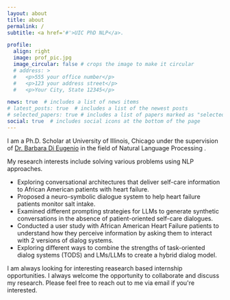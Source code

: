 ```yaml
---
layout: about
title: about
permalink: /
subtitle: <a href='#'>UIC PhD NLP</a>.

profile:
  align: right
  image: prof_pic.jpg
  image_circular: false # crops the image to make it circular
  # address: >
  #   <p>555 your office number</p>
  #   <p>123 your address street</p>
  #   <p>Your City, State 12345</p>

news: true  # includes a list of news items
# latest_posts: true  # includes a list of the newest posts
# selected_papers: true # includes a list of papers marked as "selected={true}"
social: true  # includes social icons at the bottom of the page
---
```


I am a Ph.D. Scholar at University of Illinois, Chicago under the supervision of <a href='https://cs.uic.edu/profiles/barbara-di-eugenio/' target='_blank'>Dr. Barbara Di Eugenio</a> in the field of Natural Language Processing .

My research interests include solving various problems using NLP approaches. 
- Exploring conversational architectures that deliver self-care information to African American patients with heart failure.
- Proposed a neuro-symbolic dialogue system to help heart failure patients monitor salt intake. 
- Examined different prompting strategies for LLMs to generate synthetic conversations in the absence of patient-oriented self-care dialogues.
- Conducted a user study with African American Heart Failure patients to understand how they perceive information by asking them to interact with 2 versions of dialog systems.
- Exploring different ways to combine the strengths of task-oriented dialog systems (TODS) and LMs/LLMs to create a hybrid dialog model.

<!-- - Exploring Neuro-symbolic approaches for creating dialog systems
- Creating dialog systems for low-resource languages, with few-samples
- Creating healthcare dialog systems for the betterment of people
- Exploiting LLMs for data-augmentation and creating dialogs
- Use clarifying questions to create better dialog systems -->

I am always looking for interesting reasearch based internship opportunities. I always welcome the opportunity to collaborate and discuss my research. Please feel free to reach out to me via email if you're interested.


<!-- Put your address / P.O. box / other info right below your picture. You can also disable any of these elements by editing `profile` property of the YAML header of your `_pages/about.md`. Edit `_bibliography/papers.bib` and Jekyll will render your [publications page](/al-folio/publications/) automatically.

Link to your social media connections, too. This theme is set up to use [Font Awesome icons](http://fortawesome.github.io/Font-Awesome/) and [Academicons](https://jpswalsh.github.io/academicons/), like the ones below. Add your Facebook, Twitter, LinkedIn, Google Scholar, or just disable all of them. -->

